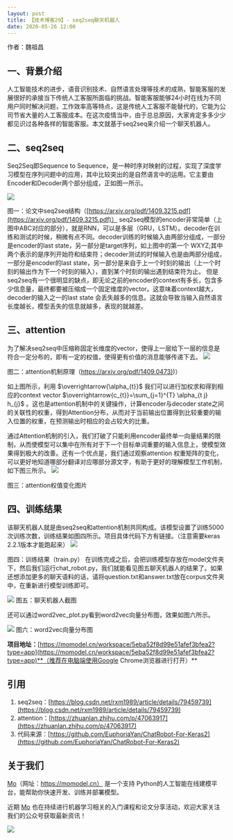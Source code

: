 ```yaml
---
layout: post
title: 【技术博客29】- seq2seq聊天机器人
date: 2020-05-26 12:00
--- 
```


作者：魏祖昌

## 一、背景介绍
人工智能技术的进步，语音识别技术、自然语言处理等技术的成熟，智能客服的发展很好的承接当下传统人工客服所面临的挑战。智能客服能够24小时在线为不同用户同时解决问题，工作效率高等特点，这是传统人工客服不能替代的，它能为公司节省大量的人工客服成本。在这次疫情当中，由于总总原因，大家肯定多多少少都见识过各种各样的智能客服。本文就基于seq2seq来介绍一个聊天机器人。


## 二、seq2seq
Seq2Seq即Sequence to Sequence，是一种时序对映射的过程，实现了深度学习模型在序列问题中的应用，其中比较突出的是自然语言中的运用。它主要由Encoder和Decoder两个部分组成，正如图一所示。

![](https://imgbed.momodel.cn/1589288342512-e05963a4-1c5b-4300-ab0a-8d04f9499991.png)

图一：论文中seq2seq结构（[https://arxiv.org/pdf/1409.3215.pdf](https://arxiv.org/pdf/1409.3215.pdf)）
seq2seq模型的encoder非常简单（上图中ABC对应的部分），就是RNN，可以是多层（GRU，LSTM）。decoder在训练和测试的时候，稍微有点不同。decoder训练的时候输入由两部分组成，一部分是encoder的last state，另一部分是target序列，如上图中的第一个<EOS> WXYZ;其中两个<EOS>表示的是序列开始符和结束符；decoder测试的时候输入也是由两部分组成，一部分是encoder的last state，另一部分是来自于上一个时刻的输出（上一个时刻的输出作为下一个时刻的输入），直到某个时刻的输出遇到结束符<EOS>为止。
但是seq2seq有一个很明显的缺点，即无论之前的encoder的context有多长，包含多少信息量，最终都要被压缩成一个固定维度的vector。这意味着context越大，decoder的输入之一的last state 会丢失越多的信息。这就会导致当输入自然语言长度越长，模型丢失的信息就越多，表现的就越差。
## 三、attention
为了解决seq2seq中压缩称固定长维度的vector，使得上一层给下一层的信息是符合一定分布的，即有一定的权值，使得更有价值的消息能够传递下去。
![](https://imgbed.momodel.cn/1589290981448-44ecacb4-5a70-4028-99cb-f80292fda540.png)

图二：attention机制原理（[https://arxiv.org/pdf/1409.0473)](https://arxiv.org/pdf/1409.0473))）

如上图所示，利用 $\overrightarrow{\alpha_{t}}$ 我们可以进行加权求和得到相应的context vector $\overrightarrow{c_{t}}=\sum_{j=1}^{T} \alpha_{t j} h_{j}$ 。这也是attention机制中的关键操作，计算encoder与decoder state之间的关联性的权重，得到Attention分布，从而对于当前输出位置得到比较重要的输入位置的权重，在预测输出时相应的会占较大的比重。

通过Attention机制的引入，我们打破了只能利用encoder最终单一向量结果的限制，从而使模型可以集中在所有对于下一个目标单词重要的输入信息上，使模型效果得到极大的改善。还有一个优点是，我们通过观察attention 权重矩阵的变化，可以更好地知道哪部分翻译对应哪部分源文字，有助于更好的理解模型工作机制，如下图三所示。
![](https://imgbed.momodel.cn/1589292444298-78af439d-53c8-4133-a248-9ba79564e281.png)

图三：attention权值变化图片

## 四、训练结果
该聊天机器人就是由seq2seq和attention机制共同构成。该模型设置了训练5000次训练次数，训练结果如图四所示。项目具体代码下方有链接。（注意需要keras 2.2.1版本才能跑起来）
![](https://imgbed.momodel.cn/1589293276534-9c42c8f7-5917-41d9-9111-d3df695dd342.png)

图四：训练结果（train.py）
在训练完成之后，会把训练模型存放在model文件夹下，然后我们运行chat_robot.py，我们就能看见图五聊天机器人的结果了。如果还想添加更多的聊天语料的话，请将question.txt和answer.txt放在corpus文件夹中，在重新进行模型训练即可。

![](https://imgbed.momodel.cn/1589293553683-051648e9-03b7-45e1-9397-0cb3f244b3a4.png)
图五：聊天机器人截图

还可以通过word2vec_plot.py看到word2vec向量分布图，效果如图六所示。

![](https://imgbed.momodel.cn/1589294612064-f28e09f8-8cf8-4a5a-ac08-d6dc9c7a21a8.png)
图六：word2vec向量分布图

**项目地址：**[https://momodel.cn/workspace/5eba52f8d99e51afef3bfea2?type=app](https://momodel.cn/workspace/5eba52f8d99e51afef3bfea2?type=app)**（推荐在电脑端使用Google Chrome浏览器进行打开）**


## 引用

1. seq2seq：[https://blog.csdn.net/rxm1989/article/details/79459739](https://blog.csdn.net/rxm1989/article/details/79459739)
1. attention：[https://zhuanlan.zhihu.com/p/47063917](https://zhuanlan.zhihu.com/p/47063917)
1. 代码来源：[https://github.com/EuphoriaYan/ChatRobot-For-Keras2](https://github.com/EuphoriaYan/ChatRobot-For-Keras2)

## 关于我们
[Mo](https://momodel.cn)（网址：https://momodel.cn） 是一个支持 Python的人工智能在线建模平台，能帮助你快速开发、训练并部署模型。

近期 [Mo](https://momodel.cn) 也在持续进行机器学习相关的入门课程和论文分享活动，欢迎大家关注我们的公众号获取最新资讯！

![](https://imgbed.momodel.cn/联系人.png)

